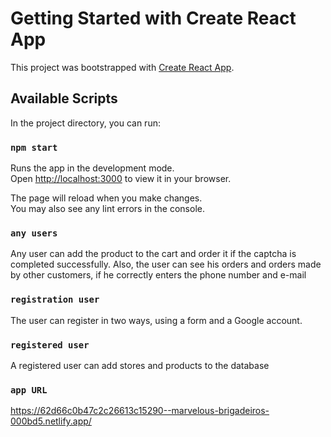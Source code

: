 # Getting Started with Create React App

This project was bootstrapped with [Create React App](https://github.com/facebook/create-react-app).

## Available Scripts

In the project directory, you can run:

### `npm start`

Runs the app in the development mode.\
Open [http://localhost:3000](http://localhost:3000) to view it in your browser.

The page will reload when you make changes.\
You may also see any lint errors in the console.

### `any users`

Any user can add the product to the cart and order it if the captcha is completed successfully. Also, the user can see his orders and orders made by other customers, if he correctly enters the phone number and e-mail

### `registration user`

The user can register in two ways, using a form and a Google account.

### `registered user`

A registered user can add stores and products to the database

### `app URL`
https://62d66c0b47c2c26613c15290--marvelous-brigadeiros-000bd5.netlify.app/
